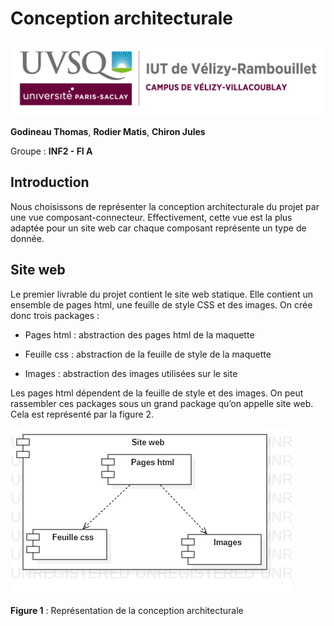 # Conception architecturale

![logo_uvsq](../annexes/logo_uvsq.png)

**Godineau Thomas**, **Rodier Matis**, **Chiron Jules**

Groupe : **INF2 - FI A**

## Introduction

Nous choisissons de représenter la conception architecturale du projet par une vue composant-connecteur.
Effectivement, cette vue est la plus adaptée pour un site web car chaque composant représente un type de donnée.

## Site web

Le premier livrable du projet contient le site web statique. Elle contient un ensemble de pages html,  une feuille de style CSS et des images.
On crée donc trois packages :

- Pages html : abstraction des pages html de la maquette

- Feuille css : abstraction de la feuille de style de la maquette

- Images : abstraction des images utilisées sur le site

Les pages html dépendent de la feuille de style et des images. On peut rassembler ces packages sous un grand package qu’on appelle site web. Cela est représenté par la figure 2.

![figure1](../annexes/figure_conception_archi_web_statique.png)

**Figure 1** : Représentation de la conception architecturale
